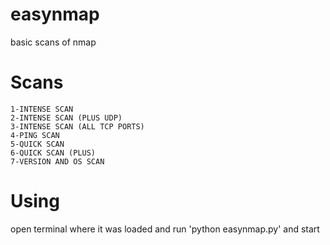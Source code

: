 # easynmap
basic scans of nmap
# Scans
    1-INTENSE SCAN
    2-INTENSE SCAN (PLUS UDP)
    3-INTENSE SCAN (ALL TCP PORTS)
    4-PING SCAN
    5-QUICK SCAN
    6-QUICK SCAN (PLUS)
    7-VERSION AND OS SCAN
# Using
   open terminal where it was loaded and run 'python easynmap.py' and start

